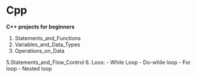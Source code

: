 # Cpp
**C++ projects for beginners**
1. Statements_and_Functions
2. Variables_and_Data_Types
3. Operations_on_Data
 
5.Statements_and_Flow_Control
6. Loos:
    - While Loop
    - Do-while loop
    - For loop
    - Nested loop

